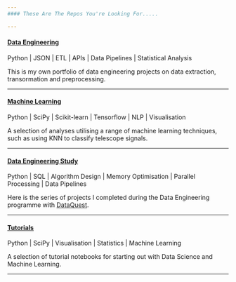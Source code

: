 ```yaml
---
#### These Are The Repos You're Looking For.....

---
```


#### [Data Engineering](https://github.com/sciDelta/Data_Engineering)

Python | JSON | ETL | APIs | Data Pipelines | Statistical Analysis

This is my own portfolio of data engineering projects on data extraction, transormation and preprocessing. 

---
#### [Machine Learning](https://github.com/sciDelta/MachineLearning)

Python | SciPy | Scikit-learn | Tensorflow | NLP | Visualisation

A selection of analyses utilising a range of machine learning techniques, such as using KNN to classify telescope signals.

---
#### [Data Engineering Study](https://github.com/sciDelta/DataEngStudy)

Python | SQL | Algorithm Design | Memory Optimisation | Parallel Processing | Data Pipelines

Here is the series of projects I completed during the Data Engineering programme with [DataQuest](https://www.dataquest.io/).

---
#### [Tutorials](https://github.com/sciDelta/ProjectLab/tree/main/Tutorials)

Python | SciPy | Visualisation | Statistics | Machine Learning

A selection of tutorial notebooks for starting out with Data Science and Machine Learning.

---
<!--

-->
